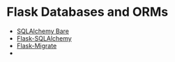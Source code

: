 # Flask Databases and ORMs

* [SQLAlchemy Bare](./sqlalchemy-bare.md)
* [Flask-SQLAlchemy](./flask-sqlalchemy.md)
* [Flask-Migrate](./flask-migrate.md)
* 
